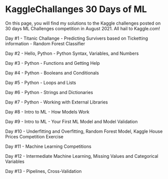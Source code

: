 # KaggleChallanges 30 Days of ML

 On this page, you will find my solutions to the Kaggle challenges posted on 30 days ML Challenges competition in August 2021.
 All hail to Kaggle.com!
 
 Day #1 - Titanic Challange - Predicting Survivers based on Ticketting information - Random Forest Classifier
 
 Day #2 - Hello, Python - Python Syntax, Variables, and Numbers

 Day #3 - Python - Functions and Getting Help
 
 Day #4 - Python - Booleans and Conditionals
 
 Day #5 - Python - Loops and Lists

 Day #6 - Python - Strings and Dictionaries
 
 Day #7 - Python - Working with External Libraries

 Day #8 - Intro to ML - How Models Work

 Day #9 - Intro to ML - Your First ML Model and Model Validation

 Day #10 - Underfitting and Overfitting, Random Forest Model, Kaggle House Prices Competition Exercise

 Day #11 - Machine Learning Competitions

 Day #12 - Intermediate Machine Learning, Missing Values and Categorical Variables

 Day #13 - Pipelines, Cross-Validation
